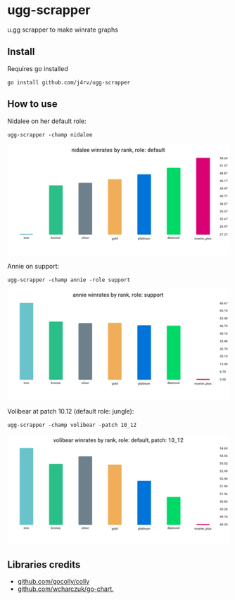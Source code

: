 # ugg-scrapper
u.gg scrapper to make winrate graphs

## Install
Requires go installed

```
go install github.com/j4rv/ugg-scrapper
```

## How to use
Nidalee on her default role:

```
ugg-scrapper -champ nidalee
```

![Nidalee winrates](images/nidalee-default.png)

Annie on support:

```
ugg-scrapper -champ annie -role support
```

![Annie support winrates](images/annie-support.png)

Volibear at patch 10.12 (default role: jungle):

```
ugg-scrapper -champ volibear -patch 10_12
```

![Volibear winrates at patch 10.12](images/volibear-default-10_12.png)

## Libraries credits
- [github.com/gocolly/colly](https://github.com/gocolly/colly)
- [github.com/wcharczuk/go-chart.](https://github.com/wcharczuk/go-chart)